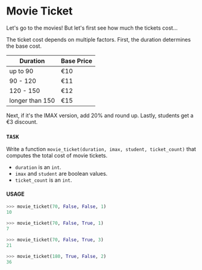 # Movie Ticket

Let's go to the movies!
But let's first see how much the tickets cost&hellip;

The ticket cost depends on multiple factors.
First, the duration determines the base cost.

| Duration        | Base Price |
| --------------- | ---------- |
| up to 90        | &euro;10   |
| 90 - 120        | &euro;11   |
| 120 - 150       | &euro;12   |
| longer than 150 | &euro;15   |

Next, if it's the IMAX version, add 20% and round up.
Lastly, students get a &euro;3 discount.

### `TASK`

Write a function `movie_ticket(duration, imax, student, ticket_count)` that computes the total cost of movie tickets.

- `duration` is an `int`.
- `imax` and `student` are boolean values.
- `ticket_count` is an `int`.

#### USAGE

```python
>>> movie_ticket(70, False, False, 1)
10

>>> movie_ticket(70, False, True, 1)
7

>>> movie_ticket(70, False, True, 3)
21

>>> movie_ticket(180, True, False, 2)
36
```

